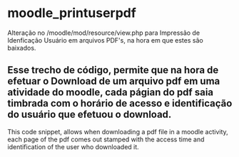 # moodle_printuserpdf
Alteração no /moodle/mod/resource/view.php para Impressão de Idenficação Usuário em arquivos PDF's, na hora em que estes são baixados.

Esse trecho de código, permite que na hora de efetuar o Download de um arquivo pdf em uma atividade do moodle, cada págian do pdf saia timbrada com o horário de acesso e identificação do usuário que efetuou o download.
---
This code snippet, allows when downloading a pdf file in a moodle activity, each page of the pdf comes out stamped with the access time and identification of the user who downloaded it.
